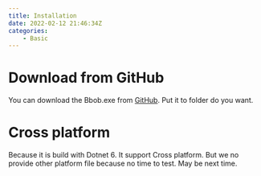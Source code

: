 ```yaml
---
title: Installation
date: 2022-02-12 21:46:34Z
categories:
    - Basic
---
```

# Download from GitHub
You can download the Bbob.exe from [GitHub](https://github.com/Reknij/Bbob/releases). Put it to folder do you want.

# Cross platform
Because it is build with Dotnet 6. It support Cross platform. But we no provide other platform file because no time to test. May be next time.